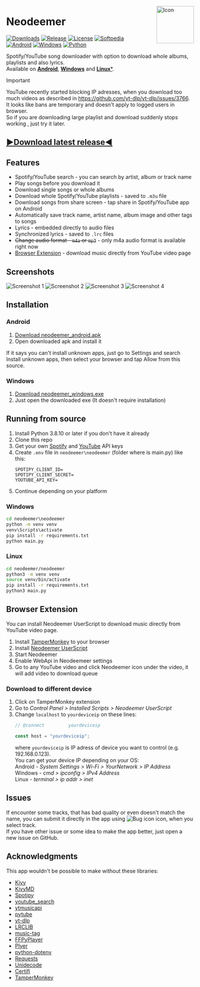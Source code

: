 [<img src="neodeemer/data/icon.png" alt="Icon" height="100" align="right">](https://github.com/Tutislav/neodeemer/releases/latest)

# Neodeemer
[![Downloads](https://img.shields.io/github/downloads/Tutislav/neodeemer/total?label=Downloads)](https://github.com/Tutislav/neodeemer/releases/latest)
[![Release](https://img.shields.io/github/v/release/Tutislav/neodeemer?label=Release)](https://github.com/Tutislav/neodeemer/releases/latest)
[![License](https://img.shields.io/github/license/Tutislav/neodeemer?label=License)](https://github.com/Tutislav/neodeemer/blob/main/LICENSE)
[![Softpedia](https://img.shields.io/badge/Softpedia-Certified-limegreen)](https://www.softpedia.com/get/Internet/Download-Managers/Neodeemer.shtml#status)\
[![Android](https://img.shields.io/badge/Android-%3E%3D%205.0-mediumseagreen?logo=android&logoColor=mediumseagreen)](#installation)
[![Windows](https://img.shields.io/badge/Windows-%3E%3D%208-deepskyblue?logo=windows&logoColor=deepskyblue)](#installation)
[![Python](https://img.shields.io/badge/Python-%3E%3D%203.8-steelblue?logo=python&logoColor=steelblue)](#running-from-source)

Spotify/YouTube song downloader with option to download whole albums, playlists and also lyrics.\
Available on [**Android**](#installation), [**Windows**](#installation) and [**Linux***](#running-from-source "You must run it from source").

> [!IMPORTANT]
> YouTube recently started blocking IP adresses, when you download too much videos as described in https://github.com/yt-dlp/yt-dlp/issues/3766. \
> It looks like bans are temporary and doesn't apply to logged users in browser.\
> So if you are downloading large playlist and download suddenly stops working , just try it later.

## **[▶Download latest release◀](https://github.com/Tutislav/neodeemer/releases/latest)**

## Features
- Spotify/YouTube search - you can search by artist, album or track name
- Play songs before you download it
- Download single songs or whole albums
- Download whole Spotify/YouTube playlists - saved to `.m3u` file
- Download songs from share screen - tap share in Spotify/YouTube app on Android
- Automatically save track name, artist name, album image and other tags to songs
- Lyrics - embedded directly to audio files
- Synchronized lyrics - saved to `.lrc` files
- ~~Change audio format - `m4a` or `mp3`~~ - only m4a audio format is available right now
- [Browser Extension](#browser-extension) - download music directly from YouTube video page

## Screenshots
<picture>
    <source media="(prefers-color-scheme: light)" srcset="img/neodeemer_screenshot_1_light.jpg">
    <img src="img/neodeemer_screenshot_1.jpg" alt="Screenshot 1">
</picture>
<picture>
    <source media="(prefers-color-scheme: light)" srcset="img/neodeemer_screenshot_2_light.jpg">
    <img src="img/neodeemer_screenshot_2.jpg" alt="Screenshot 2">
</picture>
<picture>
    <source media="(prefers-color-scheme: light)" srcset="img/neodeemer_screenshot_3_light.jpg">
    <img src="img/neodeemer_screenshot_3.jpg" alt="Screenshot 3">
</picture>
<picture>
    <source media="(prefers-color-scheme: light)" srcset="img/neodeemer_screenshot_4_light.jpg">
    <img src="img/neodeemer_screenshot_4.jpg" alt="Screenshot 4">
</picture>

## Installation
### Android
1. [Download neodeemer_android.apk](https://github.com/Tutislav/neodeemer/releases/latest)
2. Open downloaded apk and install it

If it says you can't install unknown apps, just go to Settings and search Install unknown apps, then select your browser and tap Allow from this source.
### Windows
1. [Download neodeemer_windows.exe](https://github.com/Tutislav/neodeemer/releases/latest)
2. Just open the downloaded exe (It doesn't require installation)

## Running from source
1. Install Python 3.8.10 or later if you don't have it already
2. Clone this repo
3. Get your own [Spotify](https://developer.spotify.com/dashboard/) and [YouTube](https://developers.google.com/youtube/v3/getting-started) API keys
4. Create `.env` file in `neodeemer\neodeemer` (folder where is main.py) like this:
    ```dotenv
    SPOTIPY_CLIENT_ID=
    SPOTIPY_CLIENT_SECRET=
    YOUTUBE_API_KEY=
    ```
5. Continue depending on your platform
### Windows
```cmd
cd neodeemer\neodeemer
python -m venv venv
venv\Scripts\activate
pip install -r requirements.txt
python main.py
```
### Linux
```bash
cd neodeemer/neodeemer
python3 -m venv venv
source venv/bin/activate
pip install -r requirements.txt
python3 main.py
```

## Browser Extension
You can install Neodeemer UserScript to download music directly from YouTube video page.
1. Install [TamperMonkey](https://chrome.google.com/webstore/detail/tampermonkey/dhdgffkkebhmkfjojejmpbldmpobfkfo) to your browser
2. Install [Neodeemer UserScript](https://raw.githubusercontent.com/Tutislav/neodeemer/main/neodeemer/utils/userscript.user.js)
3. Start Neodeemer
4. Enable WebApi in Neodeemeer settings
5. Go to any YouTube video and click Neodeemer icon under the video, it will add video to download queue
### Download to different device
1. Click on TamperMonkey extension
2. Go to *Control Panel > Installed Scripts > Neodeemer UserScript*
3. Change `localhost` to `yourdeviceip` on these lines:
    ```js
    // @connect         yourdeviceip
    ```
    ```js
    const host = "yourdeviceip";
    ```
    where `yourdeviceip` is IP adress of device you want to control (e.g. 192.168.0.123).\
    You can get your device IP depending on your OS:\
    Android - *System Settings > Wi-Fi > YourNetwork > IP Address*\
    Windows - *cmd > ipconfig > IPv4 Address*\
    Linux - *terminal > ip addr > inet*

## Issues
If encounter some tracks, that has bad quality or even doesn't match the name, you can submit it directly in the app using
<picture>
    <source media="(prefers-color-scheme: light)" srcset="img/bug_outline_light.png">
    <img src="img/bug_outline.png" alt="Bug icon">
</picture>
icon, when you select track.\
If you have other issue or some idea to make the app better, just open a new issue on GitHub.

## Acknowledgments
This app wouldn't be possible to make without these libraries:
- [Kivy](https://kivy.org/)
- [KivyMD](https://github.com/kivymd/KivyMD)
- [Spotipy](https://github.com/plamere/spotipy)
- [youtube_search](https://github.com/joetats/youtube_search)
- [ytmusicapi](https://github.com/sigma67/ytmusicapi)
- [pytube](https://github.com/pytube/pytube)
- [yt-dlp](https://github.com/yt-dlp/yt-dlp)
- [LRCLIB](https://github.com/tranxuanthang/lrclib)
- [music-tag](https://github.com/KristoforMaynard/music-tag)
- [FFPyPlayer](https://github.com/matham/ffpyplayer)
- [Plyer](https://github.com/kivy/plyer)
- [python-dotenv](https://github.com/theskumar/python-dotenv)
- [Requests](https://github.com/psf/requests)
- [Unidecode](https://github.com/avian2/unidecode)
- [Certifi](https://github.com/certifi/python-certifi)
- [TamperMonkey](https://www.tampermonkey.net/)